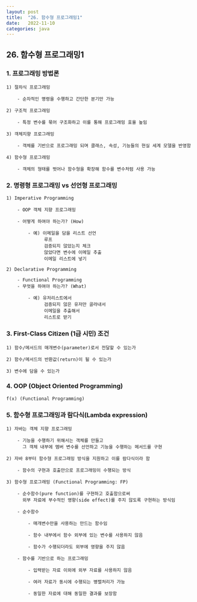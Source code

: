 ```yaml
---
layout: post
title:  "26. 함수형 프로그래밍1"
date:   2022-11-10
categories: java
---
```


## 26. 함수형 프로그래밍1

### 1. 프로그래밍 방법론

    1) 절차식 프로그래밍

        - 순차적인 명령을 수행하고 간단한 분기만 가능

    2) 구조적 프로그래밍

        - 특정 변수를 묶어 구조화하고 이를 통해 프로그래밍 효율 높임

    3) 객체지향 프로그래밍

        - 객체를 기반으로 프로그래밍 되며 클래스, 속성, 기능들의 현실 세계 모델을 반영함

    4) 함수형 프로그래밍

        - 객체의 형태를 벗어나 함수형을 확장해 함수를 변수처럼 사용 가능

### 2. 명령형 프로그래밍 vs 선언형 프로그래밍

    1) Imperative Programming

        - OOP 객체 지향 프로그래밍

        - 어떻게 하여야 하는가? (How)

            - 예) 이메일을 담을 리스트 선언 
                  루프
                  검증되지 않았는지 체크 
                  않았다면 변수에 이메일 추출
                  이메일 리스트에 넣기   

    2) Declarative Programming

        - Functional Programming
        - 무엇을 하여야 하는가? (What)      

            - 예) 유저리스트에서 
                  검증되지 않은 유저만 골라내서
                  이메일을 추출해서
                  리스트로 받기     

### 3. First-Class Citizen (1급 시민) 조건
    
    1) 함수/메서드의 매개변수(parameter)로서 전달할 수 있는가
    
    2) 함수/메서드의 반환값(return)이 될 수 있는가
    
    3) 변수에 담을 수 있는가 

### 4. OOP (Object Oriented Programming) 
    
    f(x) (Functional Programming)    

### 5. 함수형 프로그래밍과 람다식(Lambda expression)
    
    1) 자바는 객체 지향 프로그래밍
    
        - 기능을 수행하기 위해서는 객체를 만들고
          그 객체 내부에 멤버 변수를 선언하고 기능을 수행하는 메서드를 구현 

    2) 자바 8부터 함수형 프로그래밍 방식을 지원하고 이를 람다식이라 함

        - 함수의 구현과 호출만으로 프로그래밍이 수행되는 방식 

    3) 함수형 프로그래밍 (Functional Programming: FP)

        - 순수함수(pure function)를 구현하고 호출함으로써 
          외부 자료에 부수적인 영향(side effect)를 주지 않도록 구현하는 방식임

        - 순수함수

            - 매개변수만을 사용하는 만드는 함수임

            - 함수 내부에서 함수 외부에 있는 변수를 사용하지 않음

            - 함수가 수행되더라도 외부에 영향을 주지 않음

        - 함수를 기반으로 하는 프로그래밍

            - 입력받는 자료 이외에 외부 자료를 사용하지 않음

            - 여러 자료가 동시에 수행되는 병렬처리가 가능

            - 동일한 자료에 대해 동일한 결과를 보장함
                        
